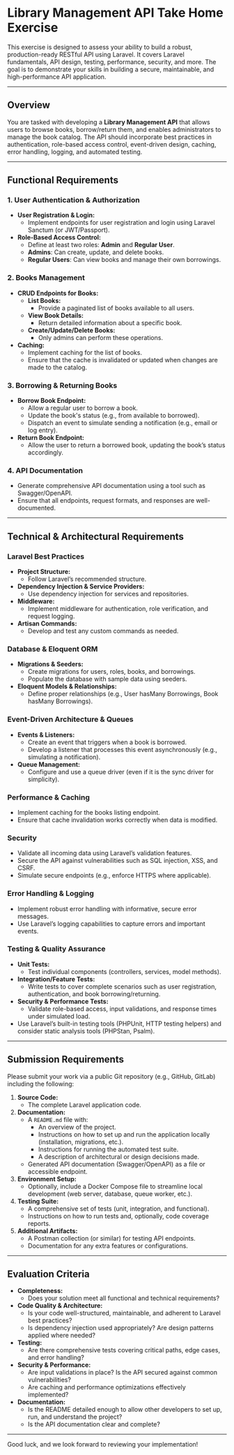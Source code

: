 # Library Management API Take Home Exercise

This exercise is designed to assess your ability to build a robust, production-ready RESTful API using Laravel. It covers Laravel fundamentals, API design, testing, performance, security, and more. The goal is to demonstrate your skills in building a secure, maintainable, and high-performance API application.

---

## Overview

You are tasked with developing a **Library Management API** that allows users to browse books, borrow/return them, and enables administrators to manage the book catalog. The API should incorporate best practices in authentication, role-based access control, event-driven design, caching, error handling, logging, and automated testing.

---

## Functional Requirements

### 1. User Authentication & Authorization
- **User Registration & Login:**  
  - Implement endpoints for user registration and login using Laravel Sanctum (or JWT/Passport).
- **Role-Based Access Control:**  
  - Define at least two roles: **Admin** and **Regular User**.
  - **Admins**: Can create, update, and delete books.
  - **Regular Users**: Can view books and manage their own borrowings.

### 2. Books Management
- **CRUD Endpoints for Books:**
  - **List Books:**  
    - Provide a paginated list of books available to all users.
  - **View Book Details:**  
    - Return detailed information about a specific book.
  - **Create/Update/Delete Books:**  
    - Only admins can perform these operations.
- **Caching:**  
  - Implement caching for the list of books.
  - Ensure that the cache is invalidated or updated when changes are made to the catalog.

### 3. Borrowing & Returning Books
- **Borrow Book Endpoint:**
  - Allow a regular user to borrow a book.
  - Update the book's status (e.g., from available to borrowed).
  - Dispatch an event to simulate sending a notification (e.g., email or log entry).
- **Return Book Endpoint:**
  - Allow the user to return a borrowed book, updating the book’s status accordingly.

### 4. API Documentation
- Generate comprehensive API documentation using a tool such as Swagger/OpenAPI.
- Ensure that all endpoints, request formats, and responses are well-documented.

---

## Technical & Architectural Requirements

### Laravel Best Practices
- **Project Structure:**  
  - Follow Laravel’s recommended structure.
- **Dependency Injection & Service Providers:**  
  - Use dependency injection for services and repositories.
- **Middleware:**  
  - Implement middleware for authentication, role verification, and request logging.
- **Artisan Commands:**  
  - Develop and test any custom commands as needed.

### Database & Eloquent ORM
- **Migrations & Seeders:**  
  - Create migrations for users, roles, books, and borrowings.
  - Populate the database with sample data using seeders.
- **Eloquent Models & Relationships:**  
  - Define proper relationships (e.g., User hasMany Borrowings, Book hasMany Borrowings).

### Event-Driven Architecture & Queues
- **Events & Listeners:**  
  - Create an event that triggers when a book is borrowed.
  - Develop a listener that processes this event asynchronously (e.g., simulating a notification).
- **Queue Management:**  
  - Configure and use a queue driver (even if it is the sync driver for simplicity).

### Performance & Caching
- Implement caching for the books listing endpoint.
- Ensure that cache invalidation works correctly when data is modified.

### Security
- Validate all incoming data using Laravel’s validation features.
- Secure the API against vulnerabilities such as SQL injection, XSS, and CSRF.
- Simulate secure endpoints (e.g., enforce HTTPS where applicable).

### Error Handling & Logging
- Implement robust error handling with informative, secure error messages.
- Use Laravel’s logging capabilities to capture errors and important events.

### Testing & Quality Assurance
- **Unit Tests:**  
  - Test individual components (controllers, services, model methods).
- **Integration/Feature Tests:**  
  - Write tests to cover complete scenarios such as user registration, authentication, and book borrowing/returning.
- **Security & Performance Tests:**  
  - Validate role-based access, input validations, and response times under simulated load.
- Use Laravel’s built-in testing tools (PHPUnit, HTTP testing helpers) and consider static analysis tools (PHPStan, Psalm).

---

## Submission Requirements

Please submit your work via a public Git repository (e.g., GitHub, GitLab) including the following:

1. **Source Code:**
   - The complete Laravel application code.
2. **Documentation:**
   - A `README.md` file with:
     - An overview of the project.
     - Instructions on how to set up and run the application locally (installation, migrations, etc.).
     - Instructions for running the automated test suite.
     - A description of architectural or design decisions made.
   - Generated API documentation (Swagger/OpenAPI) as a file or accessible endpoint.
3. **Environment Setup:**
   - Optionally, include a Docker Compose file to streamline local development (web server, database, queue worker, etc.).
4. **Testing Suite:**
   - A comprehensive set of tests (unit, integration, and functional).
   - Instructions on how to run tests and, optionally, code coverage reports.
5. **Additional Artifacts:**
   - A Postman collection (or similar) for testing API endpoints.
   - Documentation for any extra features or configurations.

---

## Evaluation Criteria

- **Completeness:**  
  - Does your solution meet all functional and technical requirements?
- **Code Quality & Architecture:**  
  - Is your code well-structured, maintainable, and adherent to Laravel best practices?
  - Is dependency injection used appropriately? Are design patterns applied where needed?
- **Testing:**  
  - Are there comprehensive tests covering critical paths, edge cases, and error handling?
- **Security & Performance:**  
  - Are input validations in place? Is the API secured against common vulnerabilities?
  - Are caching and performance optimizations effectively implemented?
- **Documentation:**  
  - Is the README detailed enough to allow other developers to set up, run, and understand the project?
  - Is the API documentation clear and complete?

---

Good luck, and we look forward to reviewing your implementation!
